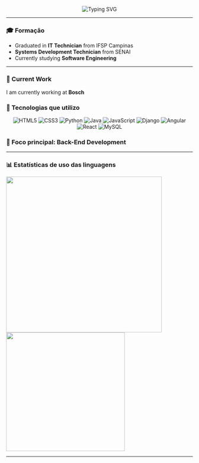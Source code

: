 <p align="center">

<img src="https://readme-typing-svg.demolab.com?font=Fira+Code&size=25%25&pause=1000&color=84C2C0&center=true&vCenter=true&width=435&height=25%25&lines=Welcome+to+My+Profile+!;Hello+there+!;My+name+is+Geovanna+Garcia" alt="Typing SVG" />

</p>

---

### 🎓 Formação

- Graduated in **IT Technician** from IFSP Campinas  
- **Systems Development Technician** from SENAI  
- Currently studying **Software Engineering**

---

### 💼 Current Work

I am currently working at **Bosch**

### 🚀 Tecnologias que utilizo

<p align="center">
  <img src="https://img.shields.io/badge/-HTML5-E34F26?style=for-the-badge&logo=html5&logoColor=ffffff" alt="HTML5" />
  <img src="https://img.shields.io/badge/-CSS3-1572B6?style=for-the-badge&logo=css3&logoColor=ffffff" alt="CSS3" />
  <img src="https://img.shields.io/badge/-Python-3776AB?style=for-the-badge&logo=python&logoColor=ffffff" alt="Python" />
  <img src="https://img.shields.io/badge/-Java-ED8B00?style=for-the-badge&logo=java&logoColor=ffffff" alt="Java" />
  <img src="https://img.shields.io/badge/-JavaScript-F7DF1E?style=for-the-badge&logo=javascript&logoColor=000000" alt="JavaScript" />
  <img src="https://img.shields.io/badge/-Django-092E20?style=for-the-badge&logo=django&logoColor=ffffff" alt="Django" />
  <img src="https://img.shields.io/badge/-Angular-DD0031?style=for-the-badge&logo=angular&logoColor=ffffff" alt="Angular" />
  <img src="https://img.shields.io/badge/-React-20232A?style=for-the-badge&logo=react&logoColor=61DAFB" alt="React" />
  <img src="https://img.shields.io/badge/-MySQL-005C84?style=for-the-badge&logo=mysql&logoColor=ffffff" alt="MySQL" />
</p>


### 🎯 Foco principal: Back-End Development

---

### 📊 Estatísticas de uso das linguagens


<a href="https://github.com/GeovannaAlmeidaGarcia">
  <img 
    src="https://github-readme-stats.vercel.app/api?username=GeovannaAlmeidaGarcia&theme=radical&show_icons=true&hide_border=false&count_private=true" width="420"
  />
  <img 
    src="https://github-readme-stats.vercel.app/api/top-langs/?username=GeovannaAlmeidaGarcia&layout=compact&langs_count=7&theme=radical&custom_title=Tecnologias&locale=pt-br" width="320"
  /> 
</a>

---

